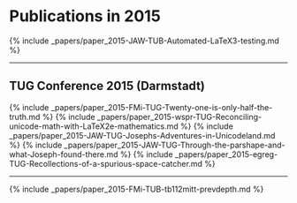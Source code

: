 
# Publications in 2015


{% include _papers/paper_2015-JAW-TUB-Automated-LaTeX3-testing.md %}


<hr class="conference-start">

## TUG Conference 2015 (Darmstadt)

{% include _papers/paper_2015-FMi-TUG-Twenty-one-is-only-half-the-truth.md %}
{% include _papers/paper_2015-wspr-TUG-Reconciling-unicode-math-with-LaTeX2e-mathematics.md %}
{% include _papers/paper_2015-JAW-TUG-Josephs-Adventures-in-Unicodeland.md %}
{% include _papers/paper_2015-JAW-TUG-Through-the-parshape-and-what-Joseph-found-there.md %}
{% include _papers/paper_2015-egreg-TUG-Recollections-of-a-spurious-space-catcher.md %}

<hr class="conference-end">


{% include _papers/paper_2015-FMi-TUB-tb112mitt-prevdepth.md %}

